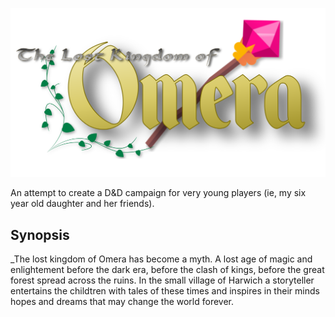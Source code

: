 ![The Lost Kingdom of Omera](images/title.png)

An attempt to create a D&D campaign for very young players (ie, my six year old daughter and her friends).

## Synopsis

_The lost kingdom of Omera has become a myth. A lost age of magic and enlightement before the dark era, before the clash of kings, before the great forest spread across the ruins.
In the small village of Harwich a storyteller entertains the childtren with tales of these times and inspires in their minds hopes and dreams that may change the world forever.
